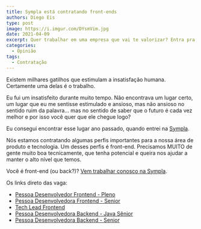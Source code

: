 ```yaml
---
title: Sympla está contratando front-ends
authors: Diego Eis
type: post
image: https://i.imgur.com/DYsmVim.jpg
date: 2021-04-09
excerpt: Quer trabalhar em uma empresa que vai te valorizar? Entra pra Sympla.
categories:
  - Opinião
tags:
  - Contratação
---
```


Existem milhares gatilhos que estimulam a insatisfação humana. Certamente uma delas é o trabalho. 

Eu fui um insatisfeito durante muito tempo. Não encontrava um lugar certo, um lugar que eu me sentisse estimulado e ansioso, mas não ansioso no sentido ruim da palavra… mas no sentido de saber que o futuro é cada vez melhor e por isso você quer que ele chegue logo?

Eu consegui encontrar esse lugar ano passado, quando entrei na [Sympla](https://sympla.com.br?utm_source=tablelessDiegoEis&utm_medium=SiteDiegoEis&utm_campaign=postVagasFront). 

Nós estamos contratando algumas perfis importantes para a nossa área de produto e tecnologia. Um desses perfis é front-end. Precisamos MUITO de gente muito boa tecnicamente, que tenha potencial e queira nos ajudar a manter o alto nível que temos. 

Você é front-end (ou back?)? [Vem trabalhar conosco na Sympla](https://www.sympla.com.br/trabalhe-conosco?utm_source=tablelessDiegoEis&utm_medium=SiteDiegoEis&utm_campaign=postVagasFront).

Os links direto das vaga:

- [Pessoa Desenvolvedor Frontend - Pleno](https://www.sympla.com.br/trabalhe-conosco-vaga?gh_jid=5131716002)
- [Pessoa Desenvolvedora Frontend - Senior](https://www.sympla.com.br/trabalhe-conosco-vaga?gh_jid=5029372002)
- [Tech Lead Frontend](https://www.sympla.com.br/trabalhe-conosco-vaga?gh_jid=5131720002)
- [Pessoa Desenvolvedora Backend - Java Sênior](https://www.sympla.com.br/trabalhe-conosco-vaga?gh_jid=5105366002)
- [Pessoa Desenvolvedora Backend - Senior
](https://www.sympla.com.br/trabalhe-conosco-vaga?gh_jid=5029245002)